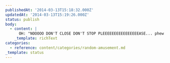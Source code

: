 ```yaml
---
publishedAt: '2014-03-13T15:18:32.000Z'
updatedAt: '2014-03-13T15:19:26.000Z'
status: publish
body:
  - content: |
      OH: "NOOOOO DON'T CLOSE DON'T STOP PLEEEEEEEEEEEEEEEEASE... phew."
    _template: richText
categories:
  - reference: content/categories/random-amusement.md
_template: status
---
```



